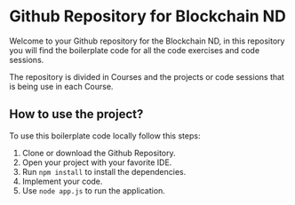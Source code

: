 # Github Repository for Blockchain ND

Welcome to your Github repository for the Blockchain ND, in this repository you will find the boilerplate code for all the code exercises and code sessions.

The repository is divided in Courses and the projects or code sessions that is being use in each Course.

## How to use the project?

To use this boilerplate code locally follow this steps:

1. Clone or download the Github Repository.
2. Open your project with your favorite IDE.
3. Run `npm install` to install the dependencies.
4. Implement your code.
5. Use `node app.js` to run the application.



